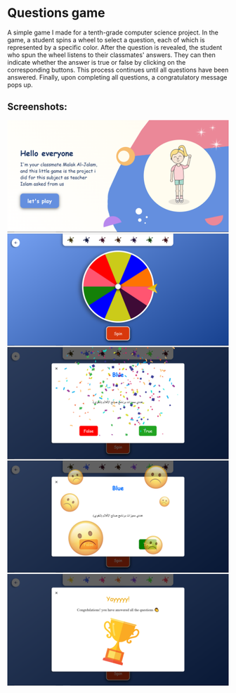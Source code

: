  <h1>Questions game</h1>
 
<p>A simple game I made for a tenth-grade computer science project. In the game, a student spins a wheel to select a question, each of which is represented by a specific color. After the question is revealed, the student who spun the wheel listens to their classmates' answers. They can then indicate whether the answer is true or false by clicking on the corresponding buttons. This process continues until all questions have been answered. Finally, upon completing all questions, a congratulatory message pops up.</p>
 
<h2>Screenshots:</h2>
<img src="./Assets/MG-landingpage.png" alt="screenshot 1">
<img src="./Assets/gamepage.png" alt="screenshot 2">
<img src="./Assets/gameqtrue.png" alt="screenshot 3">
<img src="./Assets/gameqfalse.png" alt="screenshot 4">
<img src="./Assets/gamevictory.png" alt="screenshot 5">